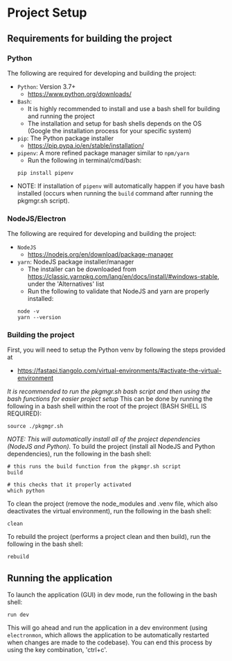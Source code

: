 # Project Setup
## Requirements for building the project

### Python 
The following are required for developing and building the project:
 - `Python`: Version 3.7+
    - https://www.python.org/downloads/
 - `Bash`:
    - It is highly recommended to install and use a bash shell for building and running the project
    - The installation and setup for bash shells depends on the OS (Google the installation process for your specific system)
 - `pip`: The Python package installer
    - https://pip.pypa.io/en/stable/installation/
 - `pipenv`: A more refined package manager similar to `npm/yarn`
    - Run the following in terminal/cmd/bash:
    ```
    pip install pipenv
    ```
 - NOTE: If installation of `pipenv` will automatically happen if you have bash installed (occurs when running the `build` command after running the pkgmgr.sh script).

### NodeJS/Electron
The following are required for developing and building the project:
 - `NodeJS`
    - https://nodejs.org/en/download/package-manager
 - `yarn`: NodeJS package installer/manager
    - The installer can be downloaded from https://classic.yarnpkg.com/lang/en/docs/install/#windows-stable, under the 'Alternatives' list
    - Run the following to validate that NodeJS and yarn are properly installed:
    ```
    node -v
    yarn --version
    ```

### Building the project
First, you will need to setup the Python venv by following the steps provided at 
 - https://fastapi.tiangolo.com/virtual-environments/#activate-the-virtual-environment

<i>It is recommended to run the pkgmgr.sh bash script and then using the bash functions for easier project setup</i>
This can be done by running the following in a bash shell within the root of the project (BASH SHELL IS REQUIRED):
```
source ./pkgmgr.sh
```

<i>NOTE: This will automatically install all of the project dependencies (NodeJS and Python).</i>
To build the project (install all NodeJS and Python dependencies), run the following in the bash shell:
```
# this runs the build function from the pkgmgr.sh script
build

# this checks that it properly activated
which python 
```

To clean the project (remove the node_modules and .venv file, which also deactivates the virtual environment), run the following in the bash shell:
```
clean
```

To rebuild the project (performs a project clean and then build), run the following in the bash shell:
```
rebuild
```

## Running the application
To launch the application (GUI) in dev mode, run the following in the bash shell:
```
run dev
```
This will go ahead and run the application in a dev environment (using `electronmon`, which allows the application to be automatically restarted when changes are made to the codebase). You can end this process by using the key combination, 'ctrl+c'.